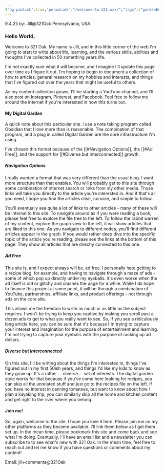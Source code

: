 ```yaml
---
{"dg-publish":true,"permalink":"/welcome-to-321-oak/","tags":["gardenEntry"]}
---
```



9.4.25
by: Jill@321Oak
Pennsylvania, USA

### Hello World, 

Welcome to 321 Oak. My name is Jill, and in this little corner of the web I'm going to start to write about life, learning, and the various skills, abilities and thoughts I've collected in 50 something years life.

I'm not exactly sure what it will become, and I imagine I'll update this page over time as I figure it out. I'm hoping to begin to document a collection of how to articles, general research on my hobbies and interests, and things that I've figured out over the years that might be useful to others.

As my content collection grows, I'll be starting a YouTube channel, and I'll also post on Instagram, Pinterest, and Facebook. Feel free to follow me around the internet if you're interested in how this turns out.

#### My Digital Garden
A quick note about this particular site. I use a note taking program called Obsidian that I love more than is reasonable. The combination of that program, and a plug in called Digital Garden are the core infrastructure I'm using. 

I've chosen this format because of the [[#Navigation Options]], the [[#Ad Free]], and the support for [[#Diverse but Interconnected]] growth.

##### Navigation Options
I really wanted a format that was very different than the usual blog. I want more structure than that enables. You will probably get to this site through some combination of internet search or links from my other media. Those links will take you directly to the article you're interested in. And if that's all you need, I hope you find the articles clear, concise, and simple to follow. 

You'll eventually see quite a lot of links to other articles - many of these will be internal to this site. To navigate around as if you were reading a book, please feel free to explore the file tree to the left. To follow the rabbit warren of my content, explore the graph view to the left, it will show articles that are liked to this one. As you navigate to different nodes, you'll find different articles appear in the graph. If you would rather deep dive into the specific topic of the article you're reading, please see the links at the bottom of this page. They show all articles that are directly connected to this one.

##### Ad Free
This site is, and I expect always will be, ad free. I personally hate getting to a recipe blog, for example, and having to navigate through a maze of ads - some of which pop up directly under my eyeballs. It's even worse when the ad itself is old or glitchy and crashes the page for a while. While I do hope to finance this project at some point, it will be through a combination of YouTube, partnerships, affiliate links, and product offerings - not through ads on the core site. 

This allows me the freedom to write as much or as little as the subject requires. I won't be trying to keep you captive by making you scroll past a dozen ads to get to what you really want to see. So, If you see a ridiculously long article here, you can be sure that it's because I'm trying to capture your interest and imagination for the purpose of entertainment and learning. I'm not trying to capture your eyeballs with the purpose of  racking up ad dollars.

##### Diverse but Interconnected
On this site, I'll be writing about the things I'm interested in, things I've figured out in my first 50ish years, and things I'd like my kids to know as they grow up. It's a rather ... diverse ... set of interests. The digital garden style works for that because if you've come here looking for recipes, you can skip all the unrelated stuff and just go to the recipes file on the left. If you have no interest in canning tomatoes, but want to know about how I plan a kayaking trip, you can similarly skip all the home and kitchen content and get right to the river where you belong.

#### Join me!

So, again, welcome to the site. I hope you love it here. Please join me on my other platforms as they become available. I'll link them below as I get them set up. In the mean time, please bookmark this site and come back and see what I'm doing. Eventually, I'll have an email list and a newsletter you can subscribe to to see what's new with 321 Oak. In the mean time, feel free to reach out and let me know if you have questions or comments about my content! 

Email: jill+comments@321Oak
